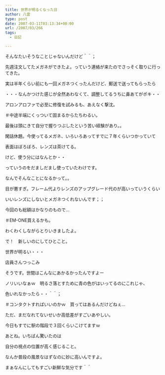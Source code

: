 ```yaml
---
title: 世界が明るくなった日
author: 八雲
type: post
date: 2007-03-11T03:13:34+00:00
url: /2007/03/266
tags:
  - 日記

---
```

そんなたいそうなことじゃないんだけど＾＾；

先週注文してたメガネができたよ。っていう連絡が来たのでさっそく取りに行ってきた。

実は半年くらい前にも一回メガネつくったんだけど、郵送で送ってもらったら
  
・・・なんかつけた感じが全然あわなくて、調整してるうちに鼻あてがポキ・・
  
アロンアロファで必至に修復を試みるも、あえなく撃沈。
  
＃中途半端にくっついて固まるからたちわるい。
  
最後は頭にきて自分で握りつぶしたという苦い経験があり。。

閑話休題。今使ってるメガネ、いろいろあってすでに７年くらいつかっていて
  
表面はぼろぼろ、レンズは茶けてる。
  
けど、使う分にはなんとか・・
  
っていうのをだましだまし使っていたわけです。
  
なんでそんなことになるかって。。
  
目が悪すぎ。フレーム代よりレンズのアップグレード代のが高いっていうくらい
  
いいレンズにしないとメガネつくれないんです；；
  
今回のも総額はかなりのもので…
  
＃EM-ONE買えるかも。
  
わくわくしながらとりいきましたよ。

で！　新しいのにしてひとこと。
  
世界が明るい・・・
  
店員さんつっこみ
  
そうです。世間はこんなにあかるかったんですよー

ノリいいなぁｗ　明るさ落とすために青の色がはいってるのにこれじゃ、
  
色いれなかったら・・＾＾；
  
＃コンタクトすればいいのかｗ　買ってはあるんだけどねぇ…

ただ、まだなれてないせいか高低差がすごいあやしい。
  
今日もすでに駅の階段で３回くらいこけてますｗ

あとね。いちばん驚いたのは
  
自分の視点の位置が高く感じること。
  
なんか普段の風景なはずなのに妙に高いんですよ。
  
まぁなんにしてもすごい新鮮な気分です＾＾
